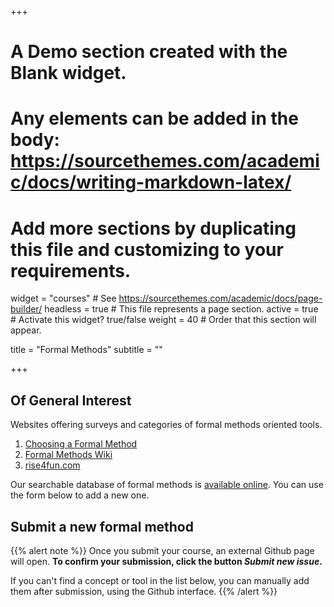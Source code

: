 +++
# A Demo section created with the Blank widget.
# Any elements can be added in the body: https://sourcethemes.com/academic/docs/writing-markdown-latex/
# Add more sections by duplicating this file and customizing to your requirements.

widget = "courses"  # See https://sourcethemes.com/academic/docs/page-builder/
headless = true  # This file represents a page section.
active = true  # Activate this widget? true/false
weight = 40  # Order that this section will appear.

title = "Formal Methods"
subtitle = ""

+++


## Of General Interest
Websites offering surveys and categories of formal methods oriented tools.

1. [Choosing a Formal Method](http://www.fmeurope.org/choosingaformalmethod)	
2. [Formal Methods Wiki](https://formalmethods.wikia.org/wiki/Formal_methods)
3. [rise4fun.com](https://rise4fun.com/)


Our searchable database of formal methods is [available online](https://fme-industry.github.io/fm).
You can use the form below to add a new one.

## Submit a new formal method
{{% alert note %}}
Once you submit your course, an external Github page will open.
**To confirm your submission, click the button *Submit
new issue*.**

If you can't find a concept or tool in the list below, you can manually add
them after submission, using the Github interface.
{{% /alert %}}

